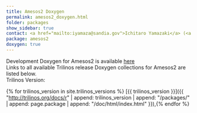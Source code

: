 ```yaml
---
title: Amesos2 Doxygen
permalink: amesos2_doxygen.html
folder: packages
show_sidebar: true
contact: <a href="mailto:iyamaza@sandia.gov">Ichitaro Yamazaki</a> (<a href="https://github.com/iyamazaki">@iyamazaki</a>), <a href="https://github.com/orgs/trilinos/teams/amesos2">@amesos2</a>
package: amesos2
doxygen: true
---
```


Development Doxygen for Amesos2 is available [here](http://trilinos.org/docs/dev/packages/amesos2/doc/html/index.html)  
Links to all available Trilinos release Doxygen collections for Amesos2 are listed below.  
Trilinos Version:
 
{% for trilinos_version in site.trilinos_versions %}
[{{ trilinos_version }}]({{ "http://trilinos.org/docs/r" | append: trilinos_version | append: "/packages/" | append: page.package | append: "/doc/html/index.html" }}),{% endfor %}
